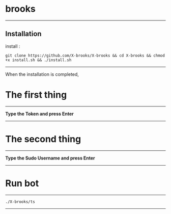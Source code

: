 brooks
==============

______________________________________________________________________________________________________________________

Installation
------------

install :

``` git clone https://github.com/X-brooks/X-brooks && cd X-brooks && chmod +x install.sh && ./install.sh ```

______________________________________________________________________________________________________________________

When the installation is completed,

The first thing
========
------
**Type the Token and press Enter**
______________________________________________________________________________________________________________________

The second thing
========
------
**Type the Sudo Username and press Enter**

______________________________________________________________________________________________________________________


Run bot
========
------
```./X-brooks/ts```

______________________________________________________________________________________________________________________
